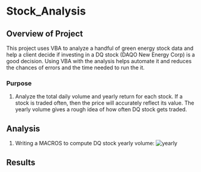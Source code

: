 # Stock_Analysis

## Overview of Project
This project uses VBA to analyze a handful of green energy stock data and help a client decide if investing in a DQ stock (DAQO New Energy Corp) is a good decision.
Using VBA with the analysis helps automate it and reduces the chances of errors and the time needed to run the it. 

### Purpose
1. Analyze the total daily volume and yearly return for each stock. If a stock is traded often, then the price will accurately reflect its value. The yearly volume gives a rough idea of how often DQ stock gets traded. 



## Analysis
1. Writing a MACROS to compute DQ stock yearly volume:
![yearly](https://user-images.githubusercontent.com/79415699/109161252-d336d680-7744-11eb-8193-34c1af5be990.JPG)


## Results
